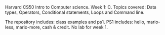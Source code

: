 Harvard CS50 Intro to Computer science.
Week 1: C.
Topics covered:
Data types, Operators, Conditional statements, Loops and Command line.

The repository includes: class examples and ps1. 
PS1 includes:
hello, mario-less, mario-more, cash & credit.
No lab for week 1.